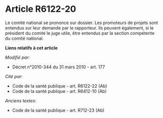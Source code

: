 # Article R6122-20

Le comité national se prononce sur dossier. Les promoteurs de projets sont entendus sur leur demande par le rapporteur. Ils
peuvent également, si le président du comité le juge utile, être entendus par la section compétente du comité national.

**Liens relatifs à cet article**

_Modifié par_:

  - Décret n°2010-344 du 31 mars 2010 - art. 177

_Cité par_:

  - Code de la santé publique - art. R6122-22 (Ab)
  - Code de la santé publique - art. R6412-10 (Ab)

_Anciens textes_:

  - Code de la santé publique - art. R712-23 (Ab)
